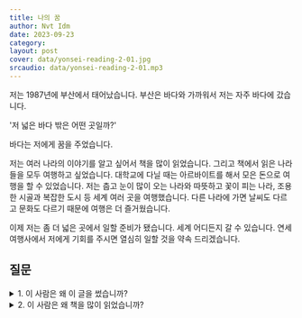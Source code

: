```yaml
---
title: 나의 꿈
author: Nvt Idm
date: 2023-09-23
category: 
layout: post
cover: data/yonsei-reading-2-01.jpg
srcaudio: data/yonsei-reading-2-01.mp3
---
```


저는 1987년에 부산에서 태어났습니다. 부산은 바다와 가까워서 저는 자주 바다에 갔습니다.

'저 넓은 바다 밖은 어떤 곳일까?'

바다는 저에게 꿈을 주었습니다.

저는 여러 나라의 이야기를 알고 싶어서 책을 많이 읽었습니다. 그리고 책에서 읽은 나라들을 모두 여행하고 싶었습니다. 대학교에 다닐 때는 아르바이트를 해서 모은 돈으로 여행을 할 수 있었습니다. 저는 춥고 눈이 많이 오는 나라와 따뜻하고 꽃이 피는 나라, 조용한 시골과 복잡한 도시 등 세계 여러 곳을 여행했습니다. 다른 나라에 가면 날씨도 다르고 문화도 다르기 때문에 여행은 더 즐거웠습니다.

이제 저는 좀 더 넓은 곳에서 일할 준비가 됐습니다. 세계 어디든지 갈 수 있습니다. 연세 여행사에서 저에게 기회를 주시면 열심히 일할 것을 약속 드리겠습니다.

## 질문

<details>

<summary>1. 이 사람은 왜 이 글을 썼습니까?</summary>

이 사람은 여행사에서 일하고 싶어서 이 글을 썼습니다.

</details>

<details>

<summary>2. 이 사람은 왜 책을 많이 읽었습니까?</summary>

이 사람은 여러 나라의 이야기를 알고 싶어서 책을 많이 읽었습니다.

</details>
